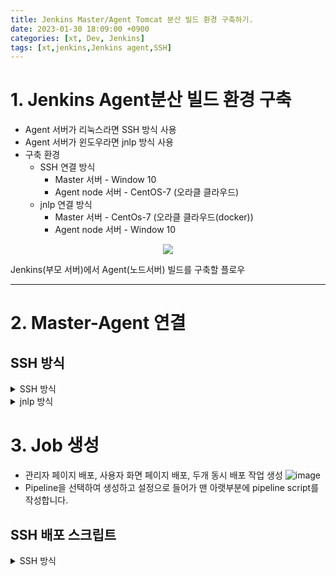 ```yaml
---
title: Jenkins Master/Agent Tomcat 분산 빌드 환경 구축하기.
date: 2023-01-30 18:09:00 +0900
categories: [xt, Dev, Jenkins]
tags: [xt,jenkins,Jenkins agent,SSH]
---
```


# 1. Jenkins Agent분산 빌드 환경 구축
  + Agent 서버가 리눅스라면 SSH 방식 사용
  + Agent 서버가 윈도우라면 jnlp 방식 사용
  + 구축 환경
    - SSH 연결 방식
      + Master 서버 - Window 10
      + Agent node 서버 - CentOS-7 (오라클 클라우드)
    - jnlp 연결 방식
      + Master 서버 - CentOs-7 (오라클 클라우드(docker))
      + Agent node 서버 - Window 10
<p align="center">
  <img src="https://user-images.githubusercontent.com/122068249/215386215-f0cea3b5-2c88-4d52-9dc8-053a3486e15d.jpg">
 
  <span> Jenkins(부모 서버)에서 Agent(노드서버) 빌드를 구축할 플로우 </span>
</p>

* * * *

# 2. Master-Agent 연결  

## SSH 방식
<details>
  <summary> SSH 방식 </summary>
  
>   * ## 1) Plugin 설치
>     - 플러그인은 <b>SSH Build Agents plugin</b>을 설치 
>     ![image](https://user-images.githubusercontent.com/122068249/215403529-d396df6a-60de-4891-96d8-6d13c95feb45.png)
>     - 젠킨스 설치하고 첫 화면에서 권장설치를 선택했으면 기본적으로 깔려있습니다.
> 
>   * ## 2) Credentials 생성
>     - SSH 키 생성
>      ```
>      ssh-keygen -t rsa
>      ```
>       + ![image](https://user-images.githubusercontent.com/122068249/217131620-ff790194-c5c7-46cd-8b2f-e1afb0f9b0bf.png)
> 
>         + Enter file in which to save the key (C:\Users\(사용자 계정 이름)/.ssh/id_rsa)
>            - SSH key 파일의 저장 위치를 지정합니다. 입력 안하고 엔터키 누르면 C:\Users\(사용자 계정 이름)/.ssh/ 경로에 저장합니다.
>         + Enter passphrase (empty for no passphrase):
>            - Private key 를 입력한 passphrase로 암호화 합니다.
>         + Enter same passphrase again:
>            - 위에서 입력한 passphrase를 한번 더 입력합니다.
>    
>     - Credentials 생성
>       + dashboard >Jenkins 관리 > Credentials > System > Global credentials
>       ![image](https://user-images.githubusercontent.com/122068249/217191908-c6430296-412b-4627-8067-7f6352244541.png)
>         - Username 을 Agent Server에 접속하는 아이디와 일치 시켜줘야 합니다.
>         - Private Key 에 id_rsa (private key)를 메모장으로 열어 모두 붙여넣기(BEGIN ~ END 까지) 하여 Private Key를 등록합니다
>         ```
>         파일: id_rsa
> 
>         -----BEGIN OPENSSH PRIVATE KEY-----
>         b3BlbnNzaC1r..................................................
>               .
>               .
>               .
> 
>         -----END OPENSSH PRIVATE KEY-----
>         ```
>         ![image](https://user-images.githubusercontent.com/122068249/217196126-828c1f59-4426-45b6-8c77-838a38a6d883.png)
> 
>         - ssh key가 저장된 폴더에 접근 하여, id_rsa 공개키 파일 메모장으로 열고 내용 모두 복사합니다.
> 
>   * ### 3) 노드 생성
>     - #### Jenkins 관리 > System Configuration의 노드 관리 > 신규 노드 
>     ![image](https://user-images.githubusercontent.com/122068249/218635128-841a7390-c103-4512-9db7-66a550545d35.png)
>  
>     - <b>Number of executors</b>
>       + 현재 agent node의 동시 실행할 job의 수.
>     - <b>Remote root directory</b>
>       + 원격 서버에서(Agent 서버)의 작업 홈 디렉토리.
>       + Agent 서버는 Jenkins 전용 디렉토리를 가지고 있어야 합니다. 
>       + /var/jenkins 또는 c:\jenkins와 같은 절대 경로를 사용하는 것이 가장 좋습니다. 이 경로는 에이전트 시스템의 로컬 경로여야 합니다.
>         ![image](https://user-images.githubusercontent.com/122068249/215642362-5149bc52-7703-40c7-b3f9-4ceee4e02ef9.png) 
>       (상대경로로 쓸 경우 디스크 공간 문제가 발생할 수 있다)
>     - <b>Labels</b>
>       + 배포할 노드를 선택하는 이름.
>       + 여러 노드를 동일한 이름으로 설정 하여 그룹으로 묶을수도 있습니다.
>       + !&|<>(), 와 같은 특수문자는 사용하지 않아야 합니다.
>     - <b>Usage</b>
>       + <b>Use this node as much as possible</b>
>         - 파이프라인에서 agent any 사용 시 노드가 사용 가능한 상태일 때, 해당 노드를 사용합니다.
>       + <b>Only build jobs with label expressions matching this node (선택)</b>
>         - 노드와 label 이 일치할 때 빌드합니다.
>     - <b>Launch method</b>
>       + <b>Launch agent by connecting it to the controller </b>
>         - Slave에서 직접 Agent를 실행시켜, Jenkins와 연결하는 방법.
>         - 주로 Jenkins에서 직접 Slave에 명령 하지 못하는 상황에서 사용합니다.
>         - 기본 TCP 50000포트가 사용됩니다
>       + <b>Launch agent via execution of command on the controller</b>
>         - Jenkins가 Slave에 직접 명령하는 방식.
>         - Jenkins는 SSH를 통해 Agent에 접속하고, Agent에 설치 된 agent.jar 파일을 실행합니다.
>       + <b>Launch agents via SSH (선택)</b>
>         - Agent서버에 별다른 설치 없이 SSH 연결을 통해 명령을 전달합니다.
>         
>     ![image](https://user-images.githubusercontent.com/122068249/217411296-4991b745-d774-4e00-8918-e7cf6b339b0b.png)
>     - <b>Node Properties</b>
>       + Tool Locations
>         - Agent Node서버의 Git이 설치되어 있다면 홈 입력란에 기본경로인 /usr/bin/git 을 입력합니다.
> 
>     - Save를 눌러 노드를 생성합니다.  
>       ![image](https://user-images.githubusercontent.com/122068249/215667133-a60a3160-b489-4fc7-b0f2-361ec68287a0.png)
> 
>   * ## 4) 노드 연결     
>     
>     - <b>Agent서버(노드서버)에 접속</b>
>       + authorized_keys 내용 뒤에 복사한 공개 키를 붙여넣기 합니다.
>       ![image](https://user-images.githubusercontent.com/122068249/215968801-069b17f6-cb1d-4692-a227-a33e58529873.png)
>   
>     - 다시 젠킨스 노드 관리 페이지로 돌아와 Relaunch Agent 버튼을 누르면 연결이 됩니다.
>       ![image](https://user-images.githubusercontent.com/122068249/217403125-bbafed67-a17f-4ed0-bf91-3fb01a77cd18.png)
> 
>     <p align="center">
>       <img src="https://user-images.githubusercontent.com/122068249/215694993-c669197d-6ace-4f8a-84fa-2922a572ba40.png">
>     </p>

</details>

<details>
  <summary> jnlp 방식 </summary>  
  
##  jnlp 방식
>   * ### 1) 노드 생성
>   - #### Jenkins 관리 > System Configuration의 노드 관리 > 신규 노드  
>   ![image](https://user-images.githubusercontent.com/122068249/218967322-a75bc9b8-7687-4163-bb49-143f05a5a2fa.png)
>  
>   - <b>Number of executors</b>
>     + 현재 agent node의 동시 실행할 job의 수.
>   - <b>Remote root directory</b>
>     + 원격 서버에서(Agent 서버)의 작업 홈 디렉토리.
>     + Agent 서버는 Jenkins 전용 디렉토리를 가지고 있어야 합니다. 
>     + /var/jenkins 또는 c:\jenkins와 같은 절대 경로를 사용하는 것이 가장 좋습니다. 이 경로는 에이전트 시스템의 로컬 경로여야 합니다.
>       ![image](https://user-images.githubusercontent.com/122068249/215642362-5149bc52-7703-40c7-b3f9-4ceee4e02ef9.png) 
>    (상대경로로 쓸 경우 디스크 공간 문제가 발생할 수 있다)
>   - <b>Labels</b>
>     + 배포할 노드를 선택하는 이름.
>     + 여러 노드를 동일한 이름으로 설정 하여 그룹으로 묶을수도 있습니다.
>     + !&|<>(), 와 같은 특수문자는 사용하지 않아야 합니다.
>   - <b>Usage</b>
>     + <b>Use this node as much as possible</b>
>       - 파이프라인에서 agent any 사용 시 노드가 사용 가능한 상태일 때, 해당 노드를 사용합니다.
>     + <b>Only build jobs with label expressions matching this node (선택)</b>
>       - 노드와 label 이 일치할 때 빌드합니다.
>   - <b>Launch method</b>
>     + <b>Launch agent by connecting it to the controller (선택)</b>
>       - Slave에서 직접 Agent를 실행시켜, Jenkins와 연결하는 방법.
>       - 주로 Jenkins에서 직접 Slave에 명령 하지 못하는 상황에서 사용합니다.
>       - 기본 TCP 50000포트가 사용됩니다
>     + <b>Launch agent via execution of command on the controller</b>
>       - Jenkins가 Slave에 직접 명령하는 방식.
>       - Jenkins는 SSH를 통해 Agent에 접속하고, Agent에 설치 된 agent.jar 파일을 실행합니다.
>     + <b>Launch agents via SSH</b>
>       - Agent서버에 별다른 설치 없이 SSH 연결을 통해 명령을 전달합니다.
>   -
>   ![image](https://user-images.githubusercontent.com/122068249/218992006-444a629a-effb-4015-b79c-fe9f4b9fcbd8.png)
>   - <b>Node Properties</b>
>     + Tool Locations
>       - Agent Node서버의 Git이 설치되어 있다면 홈 입력란에  C:\Program Files\Git\bin\git.exe 을 입력합니다.
> 
>  - Save를 눌러 노드를 생성합니다.  
>     ![image](https://user-images.githubusercontent.com/122068249/215667133-a60a3160-b489-4fc7-b0f2-361ec68287a0.png)
>   
>   
>   ![image](https://user-images.githubusercontent.com/122068249/218968266-dc61eef8-7b50-4d75-9c2b-5909edbf2a19.png)
> 
>   ```cmd
>   C:\Users\xt>cd c:\jenkins
>   c:\jenkins>curl -sO http://152.67.196.99:8181/jnlpJars/agent.jar
> c:\jenkins>java -jar agent.jar -jnlpUrl http://152.67.196.99:8181/manage/computer/Agent1/jenkins-agent.jnlp -secret 66ea81ffb03ab01b1f185257eb74663fd3a1393338ff020a78425a30ab88b3fc -workDir "C:\jenkins"
>   
> 2월 15, 2023 5:02:25 오후 org.jenkinsci.remoting.engine.WorkDirManager initializeWorkDir
> INFO: Using C:\jenkins\remoting as a remoting work directory
> 2월 15, 2023 5:02:25 오후 org.jenkinsci.remoting.engine.WorkDirManager setupLogging
> INFO: Both error and output logs will be printed to C:\jenkins\remoting
> 2월 15, 2023 5:02:25 오후 hudson.remoting.jnlp.Main createEngine
> INFO: Setting up agent: Agent1
> 2월 15, 2023 5:02:25 오후 hudson.remoting.Engine startEngine
> INFO: Using Remoting version: 3071.v7e9b_0dc08466
> 2월 15, 2023 5:02:25 오후 org.jenkinsci.remoting.engine.WorkDirManager initializeWorkDir
> INFO: Using C:\jenkins\remoting as a remoting work directory
> 2월 15, 2023 5:02:25 오후 hudson.remoting.jnlp.Main$CuiListener status
> INFO: WebSocket connection open
> 2월 15, 2023 5:02:25 오후 hudson.remoting.jnlp.Main$CuiListener status
> INFO: Connected
>   ```
>   ![image](https://user-images.githubusercontent.com/122068249/218970700-2b2a1a5b-80b8-4656-a332-79df94936f94.png)

</details>

# 3. Job 생성
  - 관리자 페이지 배포, 사용자 화면 페이지 배포, 두개 동시 배포 작업 생성 
  ![image](https://user-images.githubusercontent.com/122068249/218634422-5af23fdd-043c-49a8-97c0-50cc3a6a44ff.png)
  - Pipeline을 선택하여 생성하고 설정으로 들어가 맨 아랫부분에 pipeline script를 작성합니다.


  ## SSH 배포 스크립트

<details>
  <summary> SSH 방식 </summary>
  
>   #### 1) 관리자 페이지 배포 스크립트 작성
> 
>   ```groovy
>   pipeline {
>     agent { // agent 설정
>         node {
>             label 'agent1' // 사용할 node 의 label 값을 입력한다.
>         }
>     }
> 
>     stages {
>         stage('Git clone') {  // Git clone
>             steps {
>                 git branch: 'master', credentialsId: 'jenkinsCredential',
>                 url: 'http://git.xtdev.co.kr:30000/-------/backend.git'
>             }
>         }
>         
>         stage('chmod +x gradlew') {
>             steps { // 실행권한 부여
>                 sh (script: """
>                     chmod +x gradlew 
>                 """)
>                 // gradlew를 통해 빌드를 하게되면 해당 Agent서버에 Java, Gradle을 깔지 않아도 프로젝트에서 설정한 Java, Gradle 버전에 맞게 자동 빌드가 된다.
>             }
>         }
>         
>         stage('Gradle clean') {
>             steps {
>                 sh (script: """
>                     ./gradlew ${env.PROJECT_NAME}:clean
>                 """)
>             }
>         }
>         
>         stage('Gradle build') {
>              steps {
>                  sh (script: """
>                      ./gradlew ${env.PROJECT_NAME}:build
>                  """)
>              }
>          }
>          
>          stage ('make Dir') {
>             when {
>                 expression { !fileExists( env.PROJECT_PATH ) }
>             }
>             steps {
>                 sh "sudo mkdir ${env.PROJECT_PATH}"
>             }
>         }
>         
>          stage ('Deploy') {
>              steps {
>                  sh (script: """
>                     sudo mv ${env.BUILD_PATH} ${env.PROJECT_PATH}
>                     sudo jar -xvf ${env.PROJECT_PATH}/${env.PROJECT_NAME}.war
>                 """) 
>                 // pipeline에서 스크립트를 직접 작성하거나  
>                 // Agent 서버의 쉘 스크립트를 작성하여 실행시켜 배포 작업 가능
>              }
>          }
>     }
>     
>     environment { // 환경변수 설정 script 안에서는 ${env.설정한이름} 으로 접근, pipeline 스크립트 안에서는 env.설정한이름 으로 접근 가능DDE
>         PROJECT_NAME = "project_name_back"
>         PROJECT_PATH = "/project/back"
>         BUILD_PATH = "./${env.PROJECT_NAME}/build/libs/${env.PROJECT_NAME}.war"
>     }
> }
> ```
> 
>   #### Job 실행
>   
>   > ![image](https://user-images.githubusercontent.com/122068249/218674056-8d041316-00bc-412d-8b5e-ff85a4152719.png)
> 
> 
>   #### 2) 사용자 화면 페이지 배포 스크립트 작성
>   ```groovy
>   pipeline {
>     agent { // agent 설정
>         node {
>             label 'agent1' // 사용할 node 의 label 값을 입력한다.
>         }
>     }
> 
>     stages {
>         stage('Git clone') {  // Git clone
>             steps {
>                 git branch: 'master', credentialsId: 'jenkinsCredential',
>                 url: 'http://git.xtdev.co.kr:30000/-------/backend.git'
>             }
>         }
>         
>         stage('chmod +x gradlew') {
>             steps { // 실행권한 부여
>                 sh (script: """
>                     chmod +x gradlew 
>                 """)
>                 // gradlew를 통해 빌드를 하게되면 해당 Agent서버에 Java, Gradle을 깔지 않아도 프로젝트에서 설정한 Java, Gradle 버전에 맞게 자동 빌드가 된다.
>             }
>         }
>         
>         stage('Gradle clean') {
>             steps {
>                 sh (script: """
>                     ./gradlew ${env.PROJECT_NAME}:clean
>                 """)
>             }
>         }
>         
>         stage('Gradle build') {
>              steps {
>                  sh (script: """
>                      ./gradlew ${env.PROJECT_NAME}:build
>                  """)
>              }
>          }
>          
>          stage ('make Dir') {
>             when {
>                 expression { !fileExists( env.PROJECT_PATH )}
>             }
>             steps {
>                 sh "sudo mkdir ${env.PROJECT_PATH}"
>             }
>         }
>         
>          stage ('Deploy') {
>              steps {
>                  sh (script: """
>                     sudo mv ${env.BUILD_PATH} ${env.PROJECT_PATH}
>                     sudo jar -xvf ${env.PROJECT_PATH}/${env.PROJECT_NAME}.war
>                 """) 
>                 // pipeline에서 스크립트를 직접 작성하거나  
>                 // Agent 서버의 쉘 스크립트를 작성하여 실행시켜 배포 작업 가능
>              }
>          }
>     }
>     
>     environment { // 환경변수 설정 script 안에서는 ${env.설정한이름} 으로 접근, pipeline 스크립트 안에서는 env.설정한이름 으로 접근 가능
>         PROJECT_NAME = "project_name_app"
>         PROJECT_PATH = "/project/app"
>         BUILD_PATH = "./${env.PROJECT_NAME}/build/libs/${env.PROJECT_NAME}.war"
>     }
> }
> ```
> #### Job 실행
> ![image](https://user-images.githubusercontent.com/122068249/218675288-6c5f592f-f13d-4ddc-b8ac-0ba0a49ebbf4.png)
> 
> 
> #### 3) 두개 동시 배포 스크립트 작성
> 
> ```groovy
> pipeline {
>     agent {
>         node {
>             label 'agent1'
>         }
>     }
>     
>     stages {
>         stage ('build_all') {
>             parallel { // 병렬 처리
>                 stage ('project-api-back') {
>                     steps {
>                         build job: 'project-api-back' // Job이름을 입력한다. 
>                     }
>                 }
>             
>                 stage ('project-api-app') {
>                     steps {
>                         build job: 'project-api-app' // Job이름을 입력한다. 
>                     }
>                 }
>             }
>         }
>     }
> }
> ```
> #### Job 실행
> ![image](https://user-images.githubusercontent.com/122068249/218675724-2915a968-18ef-4061-95f1-098233c6ccb8.png)

<details>

<details>
<summary> jnlp 방식 </summary>
  
## jnlp 배포 스크립트
  
>   ```groovy
>   pipeline {
>     agent { // agent 설정
>         node {
>             label 'agent1' // 사용할 node 의 label 값을 입력한다.
>         }
>     }
> 
>     stages {
>         stage('Git clone') {  // Git clone
>             steps {
>                 git branch: 'master', credentialsId: 'jenkinsCredential',
>                 url: 'http://git.xtdev.co.kr:30000/-------/backend.git'
>             }
>         }
>         
>         stage('chmod +x gradlew') {
>             steps { // 실행권한 부여
>                 bat (script: """
>                     chmod +x gradlew 
>                 """)
>                 // gradlew를 통해 빌드를 하게되면 해당 Agent서버에 Java, Gradle을 깔지 않아도 프로젝트에서 설정한 Java, Gradle 버전에 맞게 자동 빌드가 된다.
>             }
>         }
>         
>         stage('Gradle clean') {
>             steps {
>                 bat (script: """
>                     ./gradlew ${env.PROJECT_NAME}:clean
>                 """)
>             }
>         }
>         
>         stage('Gradle build') {
>              steps {
>                  bat (script: """
>                      ./gradlew ${env.PROJECT_NAME}:build
>                  """)
>              }
>          }
>          
>          stage ('make Dir') {
>             when {
>                 expression { !fileExists( env.PROJECT_PATH ) }
>             }
>             steps {
>                 bat "sudo mkdir ${env.PROJECT_PATH}"
>             }
>         }
>         
>          stage ('Deploy') {
>              steps {
>                  bat (script: """
>                     sudo mv ${env.BUILD_PATH} ${env.PROJECT_PATH}
>                     sudo jar -xvf ${env.PROJECT_PATH}/${env.PROJECT_NAME}.war
>                 """) 
>                 // pipeline에서 스크립트를 직접 작성하거나  
>                 // Agent 서버의 배치 스크립트를 작성하여 실행시켜 배포 작업 가능
>              }
>          }
>     }
>     
>     environment { // 환경변수 설정 script 안에서는 ${env.설정한이름} 으로 접근, pipeline 스크립트 안에서는 env.설정한이름 으로 접근 가능DDE
>         PROJECT_NAME = "project_name_back"
>         PROJECT_PATH = "c:/project/"
>         BUILD_PATH = "./${env.PROJECT_NAME}/build/libs/${env.PROJECT_NAME}.war"
>     }
> }
>   
> ```

  </details>


